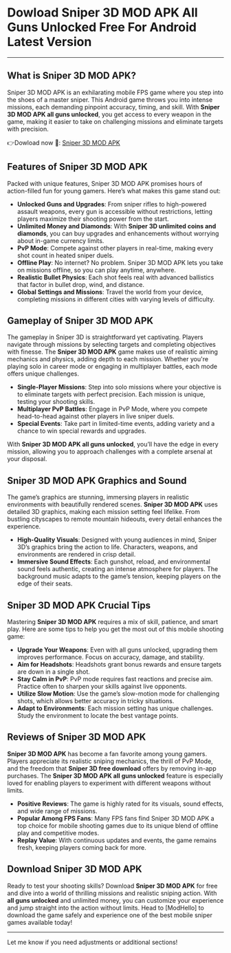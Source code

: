 # Dowload Sniper 3D MOD APK All Guns Unlocked Free For Android Latest Version

---

## What is Sniper 3D MOD APK?

Sniper 3D MOD APK is an exhilarating mobile FPS game where you step into the shoes of a master sniper. This Android game throws you into intense missions, each demanding pinpoint accuracy, timing, and skill. With **Sniper 3D MOD APK all guns unlocked**, you get access to every weapon in the game, making it easier to take on challenging missions and eliminate targets with precision.


👉Dowload now 🔫: [Sniper 3D MOD APK](https://modhello.com/sniper-3d/)

## Features of Sniper 3D MOD APK

Packed with unique features, Sniper 3D MOD APK promises hours of action-filled fun for young gamers. Here’s what makes this game stand out:

- **Unlocked Guns and Upgrades**: From sniper rifles to high-powered assault weapons, every gun is accessible without restrictions, letting players maximize their shooting power from the start.
- **Unlimited Money and Diamonds**: With **Sniper 3D unlimited coins and diamonds**, you can buy upgrades and enhancements without worrying about in-game currency limits.
- **PvP Mode**: Compete against other players in real-time, making every shot count in heated sniper duels.
- **Offline Play**: No internet? No problem. Sniper 3D MOD APK lets you take on missions offline, so you can play anytime, anywhere.
- **Realistic Bullet Physics**: Each shot feels real with advanced ballistics that factor in bullet drop, wind, and distance.
- **Global Settings and Missions**: Travel the world from your device, completing missions in different cities with varying levels of difficulty.

## Gameplay of Sniper 3D MOD APK

The gameplay in Sniper 3D is straightforward yet captivating. Players navigate through missions by selecting targets and completing objectives with finesse. The **Sniper 3D MOD APK** game makes use of realistic aiming mechanics and physics, adding depth to each mission. Whether you're playing solo in career mode or engaging in multiplayer battles, each mode offers unique challenges.

- **Single-Player Missions**: Step into solo missions where your objective is to eliminate targets with perfect precision. Each mission is unique, testing your shooting skills.
- **Multiplayer PvP Battles**: Engage in PvP Mode, where you compete head-to-head against other players in live sniper duels.
- **Special Events**: Take part in limited-time events, adding variety and a chance to win special rewards and upgrades.

With **Sniper 3D MOD APK all guns unlocked**, you’ll have the edge in every mission, allowing you to approach challenges with a complete arsenal at your disposal.

## Sniper 3D MOD APK Graphics and Sound

The game’s graphics are stunning, immersing players in realistic environments with beautifully rendered scenes. **Sniper 3D MOD APK** uses detailed 3D graphics, making each mission setting feel lifelike. From bustling cityscapes to remote mountain hideouts, every detail enhances the experience.

- **High-Quality Visuals**: Designed with young audiences in mind, Sniper 3D’s graphics bring the action to life. Characters, weapons, and environments are rendered in crisp detail.
- **Immersive Sound Effects**: Each gunshot, reload, and environmental sound feels authentic, creating an intense atmosphere for players. The background music adapts to the game’s tension, keeping players on the edge of their seats.

## Sniper 3D MOD APK Crucial Tips

Mastering **Sniper 3D MOD APK** requires a mix of skill, patience, and smart play. Here are some tips to help you get the most out of this mobile shooting game:

- **Upgrade Your Weapons**: Even with all guns unlocked, upgrading them improves performance. Focus on accuracy, damage, and stability.
- **Aim for Headshots**: Headshots grant bonus rewards and ensure targets are down in a single shot.
- **Stay Calm in PvP**: PvP mode requires fast reactions and precise aim. Practice often to sharpen your skills against live opponents.
- **Utilize Slow Motion**: Use the game’s slow-motion mode for challenging shots, which allows better accuracy in tricky situations.
- **Adapt to Environments**: Each mission setting has unique challenges. Study the environment to locate the best vantage points.

## Reviews of Sniper 3D MOD APK

**Sniper 3D MOD APK** has become a fan favorite among young gamers. Players appreciate its realistic sniping mechanics, the thrill of PvP Mode, and the freedom that **Sniper 3D free download** offers by removing in-app purchases. The **Sniper 3D MOD APK all guns unlocked** feature is especially loved for enabling players to experiment with different weapons without limits.

- **Positive Reviews**: The game is highly rated for its visuals, sound effects, and wide range of missions.
- **Popular Among FPS Fans**: Many FPS fans find Sniper 3D MOD APK a top choice for mobile shooting games due to its unique blend of offline play and competitive modes.
- **Replay Value**: With continuous updates and events, the game remains fresh, keeping players coming back for more.

## Download Sniper 3D MOD APK

Ready to test your shooting skills? Download **Sniper 3D MOD APK** for free and dive into a world of thrilling missions and realistic sniping action. With **all guns unlocked** and unlimited money, you can customize your experience and jump straight into the action without limits. Head to [ModHello] to download the game safely and experience one of the best mobile sniper games available today! 

---

Let me know if you need adjustments or additional sections!

